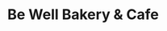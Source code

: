 ---
title: "Be Well Bakery & Cafe"
url: /huntingdon-valley/be-well-bakery-and-cafe/
shop: bakery
---